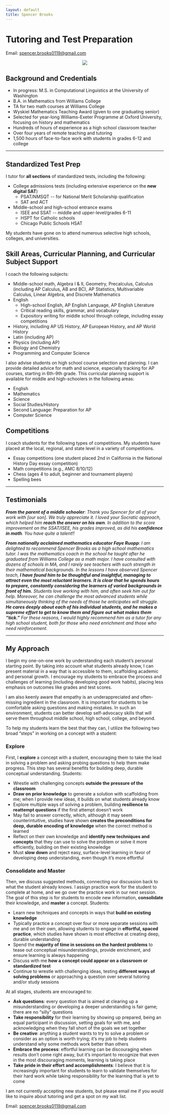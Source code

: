 ```yaml
---
layout: default
title: Spencer Brooks
---
```


# Tutoring and Test Preparation

Email: [spencer.brooks0119@gmail.com](mailto:spencer.brooks0119@gmail.com)

<p align="center">
  <img src="./assets/img/spencer_brooks_portrait.png"/>
</p>

## Background and Credentials
- In progress: M.S. in Computational Linguistics at the University of Washington
- B.A. in Mathematics from Williams College
- TA for two math courses at Williams College
- Wyskiel Mathematics Teaching Award (given to one graduating senior)
- Selected for year-long Williams-Exeter Programme at Oxford University, focusing on history and mathematics
- Hundreds of hours of experience as a high school classroom teacher
- Over four years of remote teaching and tutoring
- 1,500 hours of face-to-face work with students in grades 6-12 and college

---

## Standardized Test Prep
I tutor for **all sections** of standardized tests, including the following:
- College admissions tests (including extensive experience on the **new digital SAT**)
  - PSAT/NMSQT -- for National Merit Scholarship qualification
  - SAT and ACT
- Middle-school and high-school entrance exams
  - ISEE and SSAT -- middle and upper-level/grades 6-11
  - HSPT for Catholic schools
  - Chicago Public Schools HSAT

My students have gone on to attend numerous selective high schools, colleges, and universities.

## Skill Areas, Curricular Planning, and Curricular Subject Support
I coach the following subjects:
- Middle-school math, Algebra I & II, Geometry, Precalculus, Calculus (including AP Calculus, AB and BC), AP Statistics, Multivariable Calculus, Linear Algebra, and Discrete Mathematics
- English
  - High-school English, AP English Language, AP English Literature
  - Critical reading skills, grammar, and vocabulary
  - Expository writing for middle school through college, including essay competitions
- History, including AP US History, AP European History, and AP World History
- Latin (including AP)
- Physics (including AP)
- Biology and Chemistry
- Programming and Computer Science

I also advise students on high school course selection and planning. I can provide detailed advice for math and science, especially tracking for AP courses, starting in 6th-9th grade. This curricular planning support is available for middle and high-schoolers in the following areas:
- English
- Mathematics
- Science
- Social Studies/History
- Second Language: Preparation for AP
- Computer Science


## Competitions
I coach students for the following types of competitions. My students have placed at the local, regional, and state level in a variety of competitions.
- Essay competitions (one student placed 2nd in California in the National History Day essay competition)
- Math competitions (e.g., AMC 8/10/12)
- Chess (ages 4 to adult, beginner and tournament players)
- Spelling bees

---

## Testimonials

_**From the parent of a middle schooler**: Thank you Spencer for all of your work with \[our son\]. We truly appreciate it. I loved your Socratic approach, which helped him **reach the answer on his own**. In addition to the score improvement on the SSAT/ISEE, his grades improved, as did his **confidence in math**. You have quite a talent!!_

_**From nationally acclaimed mathematics educator Faye Ruopp**: I am delighted to recommend Spencer Brooks as a high school mathematics tutor.  I was the mathematics coach in the school he taught after he graduated from Williams College as a math major. I have consulted with dozens of schools in MA, and I rarely see teachers with such strength in their mathematical backgrounds. In the lessons I have observed Spencer teach, **I have found him to be thoughtful and insightful, managing to attract even the most reluctant learners.  It is clear that he spends hours to prepare, constantly considering the learners of varied backgrounds in front of him.** Students love working with him, and often seek him out for help. Moreover, he can challenge the most advanced students while simultaneously thinking of the needs of those he anticipates will struggle. **He cares deeply about each of his individual students, and he makes a supreme effort to get to know them and figure out what makes them “tick.”**  For these reasons, I would highly recommend him as a tutor for any high school student, both for those who need enrichment and those who need reinforcement._

---

## My Approach

I begin my one-on-one work by understanding each student’s personal starting point. By taking into account what students already know, I can present material in a way that is accessible to them, scaffolding academic and personal growth. I encourage my students to embrace the process and challenges of learning (including developing good work habits), placing less emphasis on outcomes like grades and test scores.

I am also keenly aware that empathy is an underappreciated and often-missing ingredient in the classroom. It is important for students to be comfortable asking questions and making mistakes. In such an environment, students can better develop self-advocacy skills that will serve them throughout middle school, high school, college, and beyond.

To help my students learn the best that they can, I utilize the following two broad “steps” in working on a concept with a student:

### Explore
First, I **explore** a concept with a student, encouraging them to take the lead in solving a problem and asking probing questions to help them make progress. This step has several benefits for building deep, durable conceptual understanding. Students:
- Wrestle with challenging concepts **outside the pressure of the classroom**
- **Draw on prior knowledge** to generate a solution with scaffolding from me; when I provide new ideas, it builds on what students already know
- Explore multiple ways of solving a problem, building **resilience to reattempt questions** if the first attempt doesn’t work
- May fail to answer correctly, which, although it may seem counterintuitive, studies have shown **creates the preconditions for deep, durable encoding of knowledge** when the correct method is learned
- Reflect on their own knowledge and **identify new techniques and concepts** that they can use to solve the problem or solve it more efficiently, building on their existing knowledge
- Must **slow down** and reject easy, surface-level learning in favor of developing deep understanding, even though it’s more effortful

### Consolidate and Master
Then, we discuss suggested methods, connecting our discussion back to what the student already knows. I assign practice work for the student to complete at home, and we go over the practice work in our next session. The goal of this step is for students to encode new information, **consolidate** their knowledge, and **master** a concept. Students:
- Learn new techniques and concepts in ways that **build on existing knowledge**
- Typically practice a concept over four or more separate sessions with me and on their own, allowing students to engage in **effortful, spaced practice**, which studies have shown is most effective at creating deep, durable understanding
- Spend the **majority of time in sessions on the hardest problems** to tease out conceptual misunderstandings, provide enrichment, and ensure learning is always happening
- Discuss with me **how a concept could appear on a classroom or standardized test**
- Continue to wrestle with challenging ideas, testing **different ways of solving problems** or approaching a question over several tutoring and/or study sessions

At all stages, students are encouraged to:
- **Ask questions**: every question that is aimed at clearing up a misunderstanding or developing a deeper understanding is fair game; there are no “silly” questions
- **Take responsibility** for their learning by showing up prepared, being an equal participant in discussion, setting goals for with me, and acknowledging when they fall short of the goals we set together
- **Be creative**: anything a student wants to try to solve a problem or consider as an option is worth trying; it’s my job to help students understand why some methods work better than others
- **Embrace the process**: effortful learning can be discouraging when results don’t come right away, but it’s important to recognize that even in the most discouraging moments, learning is taking place
- **Take pride in their effort and accomplishments**: I believe that it is increasingly important for students to learn to validate themselves for their hard work while taking responsibility for the learning that is yet to come

I am not currently accepting new students, but please email me if you would like to inquire about tutoring and get a spot on my wait list.

Email: [spencer.brooks0119@gmail.com](mailto:spencer.brooks0119@gmail.com)
